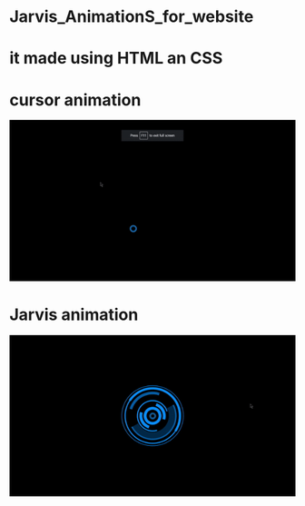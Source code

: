 # Jarvis_AnimationS_for_website

# it made using HTML an CSS
 
# cursor animation
![Alt Text](cursor.gif)

# Jarvis animation
![Alt Text](jarvis_anim.gif)
